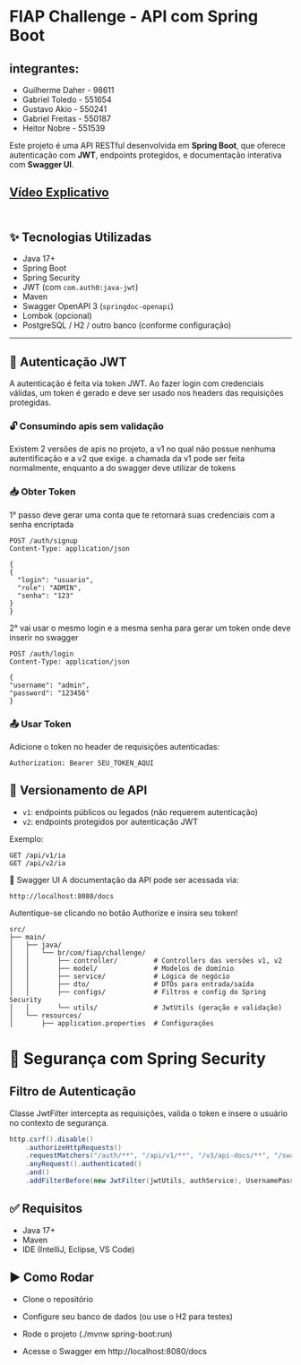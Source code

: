 # FIAP Challenge - API com Spring Boot

## integrantes:
 - Guilherme Daher - 98611 <br>
 - Gabriel Toledo - 551654 <br>
 - Gustavo Akio - 550241 <br>
 - Gabriel Freitas - 550187 <br>
 - Heitor Nobre - 551539 <br>

Este projeto é uma API RESTful desenvolvida em **Spring Boot**, que oferece autenticação com **JWT**, endpoints protegidos, e documentação interativa com **Swagger UI**.

## [Vídeo Explicativo](https://youtu.be/CEtaYUZiVuc?si=0dQGpzr4zU8EdgPw)<br><br>
## ✨ Tecnologias Utilizadas

- Java 17+
- Spring Boot
- Spring Security
- JWT (com `com.auth0:java-jwt`)
- Maven
- Swagger OpenAPI 3 (`springdoc-openapi`)
- Lombok (opcional)
- PostgreSQL / H2 / outro banco (conforme configuração)
  
---

## 🔐 Autenticação JWT

A autenticação é feita via token JWT. Ao fazer login com credenciais válidas, um token é gerado e deve ser usado nos headers das requisições protegidas.

### 🔓 Consumindo apis sem validação

Existem 2 versões de apis no projeto, a v1 no qual não possue nenhuma autentificação e a v2 que exige. a chamada da v1 pode ser feita normalmente, enquanto a do swagger deve utilizar de tokens

### 📥 Obter Token
1° passo deve gerar uma conta que te retornará suas credenciais com a senha encriptada
```
POST /auth/signup
Content-Type: application/json

{
{
  "login": "usuario",
  "role": "ADMIN",
  "senha": "123"
}
}
```
2° vai usar o mesmo login e a mesma senha para gerar um token onde deve inserir no swagger
```
POST /auth/login
Content-Type: application/json

{
"username": "admin",
"password": "123456"
}
```

### 📤 Usar Token

Adicione o token no header de requisições autenticadas:

```
Authorization: Bearer SEU_TOKEN_AQUI
```

## 📁 Versionamento de API

- `v1`: endpoints públicos ou legados (não requerem autenticação)
- `v2`: endpoints protegidos por autenticação JWT

Exemplo:
```http
GET /api/v1/ia
GET /api/v2/ia
```

🔎 Swagger UI
A documentação da API pode ser acessada via:
```
http://localhost:8080/docs
```

Autentique-se clicando no botão Authorize e insira seu token!

```
src/
├── main/
│   ├── java/
│   │   └── br/com/fiap/challenge/
│   │       ├── controller/         # Controllers das versões v1, v2
│   │       ├── model/              # Modelos de domínio
│   │       ├── service/            # Lógica de negócio
│   │       ├── dto/                # DTOs para entrada/saída
│   │       ├── configs/            # Filtros e config do Spring Security
│   │       └── utils/              # JwtUtils (geração e validação)
│   └── resources/
│       ├── application.properties  # Configurações

```
# 📜 Segurança com Spring Security
## Filtro de Autenticação
Classe JwtFilter intercepta as requisições, valida o token e insere o usuário no contexto de segurança.

```java
http.csrf().disable()
    .authorizeHttpRequests()
    .requestMatchers("/auth/**", "/api/v1/**", "/v3/api-docs/**", "/swagger-ui/**", "/docs/**").permitAll()
    .anyRequest().authenticated()
    .and()
    .addFilterBefore(new JwtFilter(jwtUtils, authService), UsernamePasswordAuthenticationFilter.class);
```


## ✅ Requisitos
 - Java 17+
 - Maven
 - IDE (IntelliJ, Eclipse, VS Code)
   

## ▶️ Como Rodar
 - Clone o repositório

 - Configure seu banco de dados (ou use o H2 para testes)

 - Rode o projeto (./mvnw spring-boot:run)

 - Acesse o Swagger em http://localhost:8080/docs



